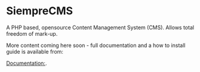 # SiempreCMS
A PHP based, opensource Content Management System (CMS). Allows total freedom of mark-up. 

More content coming here soon - full documentation and a how to install guide is available from:

[Documentation:](http://siemprecms.org/).